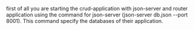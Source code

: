 first of all you are starting the crud-application with json-server and router application using the command for json-server (json-server db.json --port 8001). This command specify the databases of their application.
